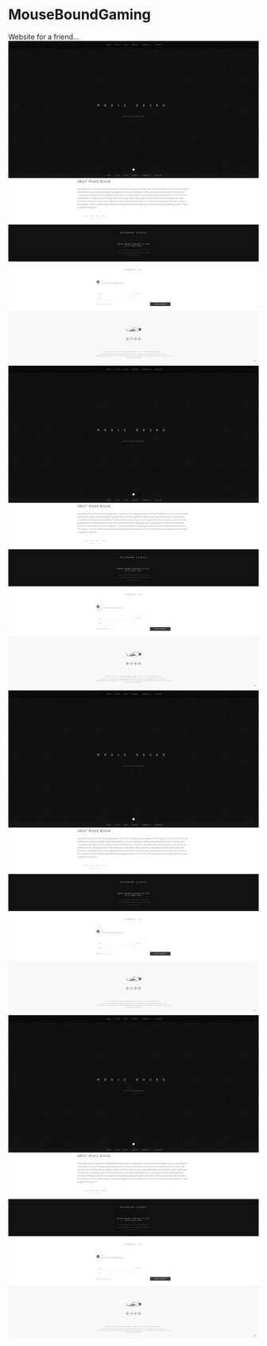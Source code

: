 # MouseBoundGaming
Website for a friend...
![alt tag](https://github.com/ImSanchez/MouseBoundGaming/blob/master/Screenshot.png)
![alt tag](https://github.com/ImSanchez/MouseBoundGaming/blob/master/Screenshot.png)
![alt tag](https://github.com/ImSanchez/MouseBoundGaming/blob/master/Screenshot.png)
![alt tag](https://github.com/ImSanchez/MouseBoundGaming/blob/master/Screenshot.png)